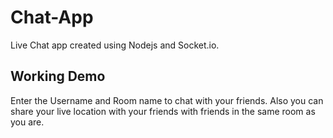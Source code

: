 # Chat-App
Live Chat app created using Nodejs and Socket.io.
## Working Demo
Enter the Username and Room name to chat with your friends. Also you can share your live location with your friends with friends in the same room as you are.
